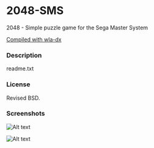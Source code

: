 2048-SMS
=========

2048 - Simple puzzle game for the Sega Master System

[Compiled with wla-dx](http://www.villehelin.com/wla.html)

### Description ###

readme.txt

### License ###

Revised BSD.

### Screenshots ###

![Alt text](http://garzul.tonsite.biz/SMS/2048_help.png "2048-SMS Help screen")

![Alt text](http://garzul.tonsite.biz/SMS/2048.png "2048-SMS game")

